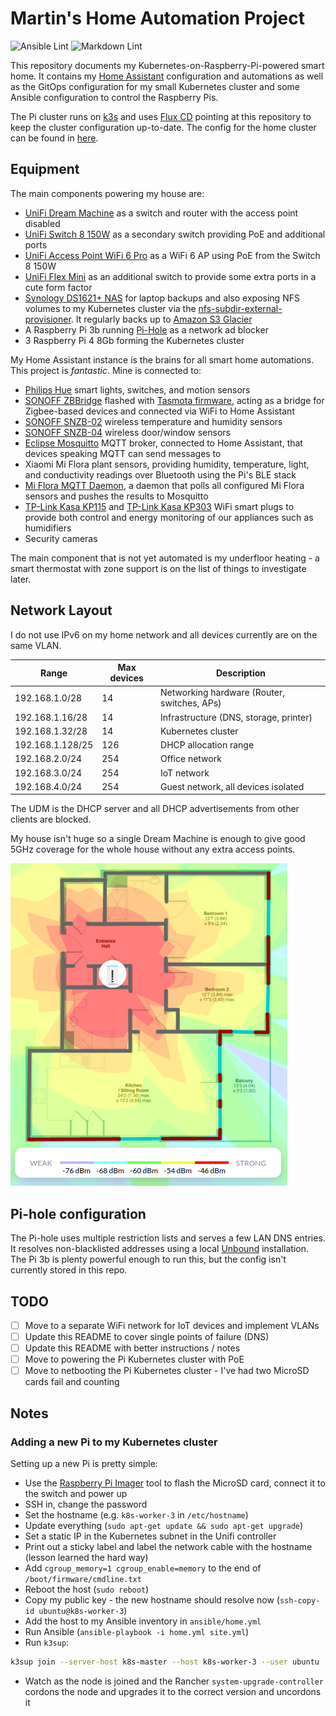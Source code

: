 # Martin's Home Automation Project

![Ansible Lint](https://github.com/mfoo/home/actions/workflows/ansible-lint.yaml/badge.svg)
![Markdown Lint](https://github.com/mfoo/home/actions/workflows/markdown-lint.yaml/badge.svg)

This repository documents my Kubernetes-on-Raspberry-Pi-powered smart home. It
contains my [Home Assistant](https://www.home-assistant.io/) configuration and
automations as well as the GitOps configuration for my small Kubernetes cluster
and some Ansible configuration to control the Raspberry Pis.

The Pi cluster runs on [k3s](https://k3s.io/) and uses [Flux
CD](https://fluxcd.io/) pointing at this repository to keep the cluster
configuration up-to-date. The config for the home cluster can be found in
[here](clusters/home-cluster).

## Equipment

The main components powering my house are:

- [UniFi Dream
  Machine](https://store.ui.com/collections/unifi-network-routing-switching/products/unifi-dream-machine)
  as a switch and router with the access point disabled
- [UniFi Switch 8 150W](https://www.ui.com/unifi-switching/unifi-switch-8-150w/)
  as a secondary switch providing PoE and additional ports
- [UniFi Access Point WiFi 6 Pro](https://store.ui.com/products/unifi-ap6-professional)
  as a WiFi 6 AP using PoE from the Switch 8 150W
- [UniFi Flex Mini](https://store.ui.com/collections/unifi-network-switching/products/usw-flex-mini)
  as an additional switch to provide some extra ports in a cute form factor
- [Synology DS1621+ NAS](https://www.synology.com/en-us/products/DS1621+)
  for laptop backups and also exposing NFS volumes to my Kubernetes cluster via
  the
  [nfs-subdir-external-provisioner](https://github.com/kubernetes-sigs/nfs-subdir-external-provisioner).
  It regularly backs up to [Amazon S3 Glacier](https://aws.amazon.com/glacier/)
- A Raspberry Pi 3b running [Pi-Hole](https://pi-hole.net/) as a network ad
  blocker
- 3 Raspberry Pi 4 8Gb forming the Kubernetes cluster

My Home Assistant instance is the brains for all smart home automations. This
project is *fantastic*. Mine is connected to:

- [Philips Hue](https://www.philips-hue.com/en-gb) smart lights, switches, and
  motion sensors
- [SONOFF ZBBridge](https://sonoff.tech/product/smart-home-security/zbbridge/)
  flashed with [Tasmota firmware](https://tasmota.github.io/docs/), acting as
  a bridge for Zigbee-based devices and connected via WiFi to Home Assistant
- [SONOFF SNZB-02](https://sonoff.tech/product/smart-home-security/snzb-02/)
  wireless temperature and humidity sensors
- [SONOFF SNZB-04](https://sonoff.tech/product/smart-home-security/snzb-04/)
  wireless door/window sensors
- [Eclipse Mosquitto](https://mosquitto.org/) MQTT broker, connected to Home
  Assistant, that devices speaking MQTT can send messages to
- Xiaomi Mi Flora plant sensors, providing humidity, temperature, light, and
  conductivity readings over Bluetooth using the Pi's BLE stack
- [Mi Flora MQTT Daemon](https://github.com/ThomDietrich/miflora-mqtt-daemon), a
  daemon that polls all configured Mi Flora sensors and pushes the results to
  Mosquitto
- [TP-Link Kasa
  KP115](https://www.tp-link.com/uk/home-networking/smart-plug/kp115/) and
  [TP-Link Kasa KP303](https://www.tp-link.com/uk/home-networking/smart-plug/kp303/)
  WiFi smart plugs to provide both control and energy monitoring of our
  appliances such as humidifiers
- Security cameras

The main component that is not yet automated is my underfloor heating - a smart
thermostat with zone support is on the list of things to investigate later.

## Network Layout

I do not use IPv6 on my home network and all devices currently are on the same
VLAN.

| Range            | Max devices | Description                                 |
|------------------|-------------|---------------------------------------------|
| 192.168.1.0/28   |          14 | Networking hardware (Router, switches, APs) |
| 192.168.1.16/28  |          14 | Infrastructure (DNS, storage, printer)      |
| 192.168.1.32/28  |          14 | Kubernetes cluster                          |
| 192.168.1.128/25 |         126 | DHCP allocation range                       |
| 192.168.2.0/24   |         254 | Office network                              |
| 192.168.3.0/24   |         254 | IoT network                                 |
| 192.168.4.0/24   |         254 | Guest network, all devices isolated         |

The UDM is the DHCP server and all DHCP advertisements from other clients are
blocked.

My house isn't huge so a single Dream Machine is enough to give good 5GHz
coverage for the whole house without any extra access points.

![WiFi coverage floor plan](img/5G_wifi_map.png)

## Pi-hole configuration

The Pi-hole uses multiple restriction lists and serves a few LAN DNS entries. It
resolves non-blacklisted addresses using a local
[Unbound](https://www.nlnetlabs.nl/projects/unbound/about/) installation. The Pi
3b is plenty powerful enough to run this, but the config isn't currently stored
in this repo.

## TODO

- [ ] Move to a separate WiFi network for IoT devices and implement VLANs
- [ ] Update this README to cover single points of failure (DNS)
- [ ] Update this README with better instructions / notes
- [ ] Move to powering the Pi Kubernetes cluster with PoE
- [ ] Move to netbooting the Pi Kubernetes cluster - I've had two MicroSD cards
      fail and counting

## Notes

### Adding a new Pi to my Kubernetes cluster

Setting up a new Pi is pretty simple:

- Use the [Raspberry Pi
  Imager](https://www.raspberrypi.org/blog/raspberry-pi-imager-imaging-utility/)
  tool to flash the MicroSD card, connect it to the switch and power up
- SSH in, change the password
- Set the hostname (e.g. `k8s-worker-3` in `/etc/hostname`)
- Update everything (`sudo apt-get update && sudo apt-get upgrade`)
- Set a static IP in the Kubernetes subnet in the Unifi controller
- Print out a sticky label and label the network cable with the hostname (lesson
  learned the hard way)
- Add `cgroup_memory=1 cgroup_enable=memory` to the end of
  `/boot/firmware/cmdline.txt`
- Reboot the host (`sudo reboot`)
- Copy my public key - the new hostname should resolve now (`ssh-copy-id
  ubuntu@k8s-worker-3`)
- Add the host to my Ansible inventory in `ansible/home.yml`
- Run Ansible (`ansible-playbook -i home.yml site.yml`)
- Run `k3sup`:

```sh
k3sup join --server-host k8s-master --host k8s-worker-3 --user ubuntu
```

- Watch as the node is joined and the Rancher `system-upgrade-controller`
  cordons the node and upgrades it to the correct version and uncordons it
